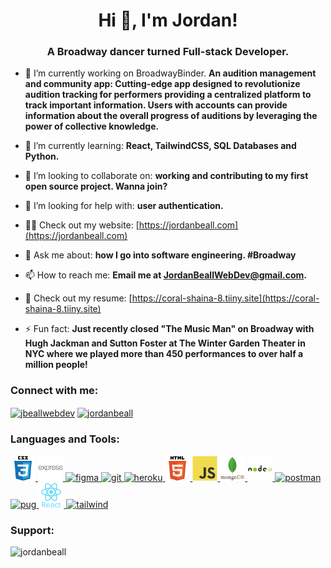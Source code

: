 

<h1 align="center">Hi 👋, I'm Jordan!</h1>
<h3 align="center">A Broadway dancer turned Full-stack Developer.</h3>


- 🔭 I’m currently working on BroadwayBinder. **An audition management and community app: Cutting-edge app designed to revolutionize audition tracking for performers providing a centralized platform to track important information. Users with accounts can provide information about the overall progress of auditions by leveraging the power of collective knowledge.**

- 🌱 I’m currently learning: **React, TailwindCSS, SQL Databases and Python.**

- 👯 I’m looking to collaborate on: **working and contributing to my first open source project. Wanna join?**

- 🤝 I’m looking for help with: **user authentication.**

- 👨‍💻 Check out my website: [https://jordanbeall.com](https://jordanbeall.com)

- 💬 Ask me about: **how I go into software engineering. #Broadway**

- 📫 How to reach me: **Email me at JordanBeallWebDev@gmail.com.**

- 📄 Check out my resume: [https://coral-shaina-8.tiiny.site](https://coral-shaina-8.tiiny.site)

- ⚡ Fun fact: **Just recently closed "The Music Man" on Broadway with Hugh Jackman and Sutton Foster at The Winter Garden Theater in NYC where we played more than 450 performances to over half a million people!**

<h3 align="left">Connect with me:</h3>
<p align="left">
<a href="https://twitter.com/jbeallwebdev" target="blank"><img align="center" src="https://raw.githubusercontent.com/rahuldkjain/github-profile-readme-generator/master/src/images/icons/Social/twitter.svg" alt="jbeallwebdev" height="30" width="40" /></a>
<a href="https://linkedin.com/in/jordanbeall" target="blank"><img align="center" src="https://raw.githubusercontent.com/rahuldkjain/github-profile-readme-generator/master/src/images/icons/Social/linked-in-alt.svg" alt="jordanbeall" height="30" width="40" /></a>
</p>

<h3 align="left">Languages and Tools:</h3>
<p align="left"> <a href="https://www.w3schools.com/css/" target="_blank" rel="noreferrer"> <img src="https://raw.githubusercontent.com/devicons/devicon/master/icons/css3/css3-original-wordmark.svg" alt="css3" width="40" height="40"/> </a> <a href="https://expressjs.com" target="_blank" rel="noreferrer"> <img src="https://raw.githubusercontent.com/devicons/devicon/master/icons/express/express-original-wordmark.svg" alt="express" width="40" height="40"/> </a> <a href="https://www.figma.com/" target="_blank" rel="noreferrer"> <img src="https://www.vectorlogo.zone/logos/figma/figma-icon.svg" alt="figma" width="40" height="40"/> </a> <a href="https://git-scm.com/" target="_blank" rel="noreferrer"> <img src="https://www.vectorlogo.zone/logos/git-scm/git-scm-icon.svg" alt="git" width="40" height="40"/> </a> <a href="https://heroku.com" target="_blank" rel="noreferrer"> <img src="https://www.vectorlogo.zone/logos/heroku/heroku-icon.svg" alt="heroku" width="40" height="40"/> </a> <a href="https://www.w3.org/html/" target="_blank" rel="noreferrer"> <img src="https://raw.githubusercontent.com/devicons/devicon/master/icons/html5/html5-original-wordmark.svg" alt="html5" width="40" height="40"/> </a> <a href="https://developer.mozilla.org/en-US/docs/Web/JavaScript" target="_blank" rel="noreferrer"> <img src="https://raw.githubusercontent.com/devicons/devicon/master/icons/javascript/javascript-original.svg" alt="javascript" width="40" height="40"/> </a> <a href="https://www.mongodb.com/" target="_blank" rel="noreferrer"> <img src="https://raw.githubusercontent.com/devicons/devicon/master/icons/mongodb/mongodb-original-wordmark.svg" alt="mongodb" width="40" height="40"/> </a> <a href="https://nodejs.org" target="_blank" rel="noreferrer"> <img src="https://raw.githubusercontent.com/devicons/devicon/master/icons/nodejs/nodejs-original-wordmark.svg" alt="nodejs" width="40" height="40"/> </a> <a href="https://postman.com" target="_blank" rel="noreferrer"> <img src="https://www.vectorlogo.zone/logos/getpostman/getpostman-icon.svg" alt="postman" width="40" height="40"/> </a> <a href="https://pugjs.org" target="_blank" rel="noreferrer"> <img src="https://cdn.worldvectorlogo.com/logos/pug.svg" alt="pug" width="40" height="40"/> </a> <a href="https://reactjs.org/" target="_blank" rel="noreferrer"> <img src="https://raw.githubusercontent.com/devicons/devicon/master/icons/react/react-original-wordmark.svg" alt="react" width="40" height="40"/> </a> <a href="https://tailwindcss.com/" target="_blank" rel="noreferrer"> <img src="https://www.vectorlogo.zone/logos/tailwindcss/tailwindcss-icon.svg" alt="tailwind" width="40" height="40"/> </a> </p>

<h3 align="left">Support:</h3>
<p><a href="https://www.buymeacoffee.com/jordanbeall"> <img align="left" src="https://cdn.buymeacoffee.com/buttons/v2/default-yellow.png" height="50" width="210" alt="jordanbeall" /></a></p><br><br>


